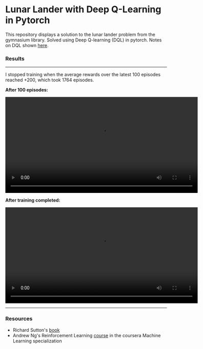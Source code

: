 # Lunar Lander with Deep Q-Learning in Pytorch

This repository displays a solution to the lunar lander problem from the gymnasium library. Solved using Deep Q-learning (DQL) in pytorch. Notes on DQL shown [here](notes.md).

### Results 
---

I stopped training when the average rewards over the latest 100 episodes reached +200, which took 1764 episodes. 

**After 100 episodes:**

<div align="center">
    <video src='https://github.com/user-attachments/assets/9d145591-24a9-4a5a-9903-4472dfd4132b' width="600" controls></video>
</div>


**After training completed:**
<div align="center">
    <video src='https://github.com/user-attachments/assets/61fb8fae-1a10-4667-a786-59ac1ab1f505' width="600" controls></video>
</div>

---

### Resources

* Richard Sutton's [book](http://incompleteideas.net/book/the-book-2nd.html) 
* Andrew Ng's Reinforcement Learning [course](https://www.coursera.org/learn/unsupervised-learning-recommenders-reinforcement-learning?specialization=machine-learning-introduction) in the coursera Machine Learning specialization
